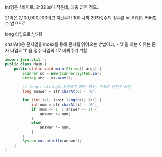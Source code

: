 int형은 4바이트, 2^32 보다 작은데, 대충 21억 정도..

21억은 2,100,000,000이고 자릿수가 10이니까 20자릿수의 정수를 int 타입이 커버할 수 없으므로

long 타입으로 받기!!

charAt()은 문자열을 index를 통해 문자를 읽어오는 방법이고, - ‘0’을 하는 이유는 문자 타입의 ‘1’ 을 정수 타입의 1로 바꿔주기 위함

~~~JAVA
import java.util.*;
public class Main {
    public static void main(String[] args) {
        Scanner sc = new Scanner(System.in);
        String str = sc.next();
        
        // long : string이 사이즈가 20인 경우, 숫자로 변환시 커짐
        long answer = str.charAt(0) - '0';

        for (int i=1; i<str.length(); i++) {
            int num = str.charAt(i) - '0';
            if (num <= 1 || answer <= 1) {
                answer += num;
            }
            else{
                answer *= num;
            }
        }
        System.out.println(answer);
    }
}
~~~

